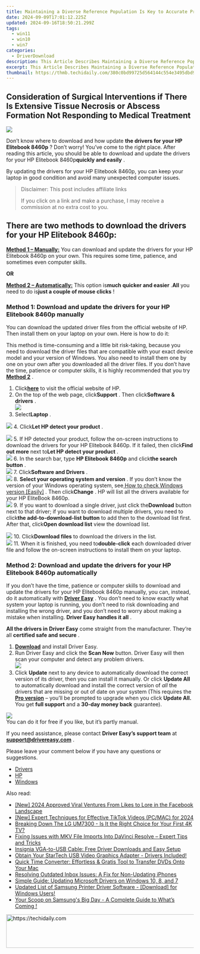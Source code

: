 ```yaml
---
title: Maintaining a Diverse Reference Population Is Key to Accurate Predictions in Genomic Selection.
date: 2024-09-09T17:01:12.225Z
updated: 2024-09-16T18:50:21.299Z
tags:
  - win11
  - win10
  - win7
categories:
  - DriverDownload
description: This Article Describes Maintaining a Diverse Reference Population Is Key to Accurate Predictions in Genomic Selection.
excerpt: This Article Describes Maintaining a Diverse Reference Population Is Key to Accurate Predictions in Genomic Selection.
thumbnail: https://thmb.techidaily.com/380c0bd99725d564144c554e3495dbd9ae260fd185cc36120b3c443e5fa292b5.JPEG
---
```


## Consideration of Surgical Interventions if There Is Extensive Tissue Necrosis or Abscess Formation Not Responding to Medical Treatment

![](https://images.drivereasy.com/wp-content/uploads/2018/11/Snap535-300x262.png)

 Don’t know where to download and how update **the drivers for your HP Elitebook 8460p** ? Don’t worry! You’ve come to the right place. After reading this article, you should be able to download and update the drivers for your HP Elitebook 8460p**quickly and easily** .

 By updating the drivers for your HP Elitebook 8460p, you can keep your laptop in good condition and avoid many unexpected computer issues.

>  Disclaimer: This post includes affiliate links
>
>  If you click on a link and make a purchase, I may receive a commission at no extra cost to you.
>

## **There are two methods to download the drivers for your HP Elitebook 8460p:**

[**Method 1 – Manually:**](https://tools.techidaily.com/drivereasy/download/) You can download and update the drivers for your HP Elitebook 8460p on your own. This requires some time, patience, and sometimes even computer skills.

**OR**

[**Method 2 – Automatically:**](https://tools.techidaily.com/drivereasy/download/) This option is**much quicker and easier** .**All** you need to do is**just a couple of mouse clicks** !

### Method 1: Download and update the drivers for your HP Elitebook 8460p manually

 You can download the updated driver files from the official website of HP. Then install them on your laptop on your own. Here is how to do it:

 This method is time-consuming and a little bit risk-taking, because you need to download the driver files that are compatible with your exact device model and your version of Windows. You also need to install them one by one on your own after you downloaded all the driver files. If you don’t have the time, patience or computer skills, it is highly recommended that you try **[Method 2](https://tools.techidaily.com/drivereasy/download/)**  .

1. Click[**here**](https://www8.hp.com/us/en/home.html) to visit the official website of HP.
2. On the top of the web page, click**Support** . Then click**Software & drivers** .  
![](https://images.drivereasy.com/wp-content/uploads/2018/11/Snap539.png)
3. Select**Laptop** .  

![](https://images.drivereasy.com/wp-content/uploads/2018/11/Snap543-1.png)
4. Click**Let HP detect your product** .  

![](https://images.drivereasy.com/wp-content/uploads/2018/11/Snap544.png)
5. If HP detected your product, follow the on-screen instructions to download the drivers for your HP Elitebook 8460p. If it failed, then click**Find out more** next to**Let HP detect your product** .  
![](https://images.drivereasy.com/wp-content/uploads/2018/11/Snap545-1.png)
6. In the search bar, type **HP Elitebook 8460p** and click**the search button** .  
![](https://images.drivereasy.com/wp-content/uploads/2018/11/Snap546.png)
7. Click**Software and Drivers** .  
![](https://images.drivereasy.com/wp-content/uploads/2018/11/Snap547-1.png)
8. **Select your operating system and version** . If you don’t know the version of your Windows operating system, see[ How to check Windows version \[Easily\]](https://tools.techidaily.com/drivereasy/download/) . Then click**Change** . HP will list all the drivers available for your HP EliteBook 8460p.  
![](https://images.drivereasy.com/wp-content/uploads/2018/11/Snap548.png)
9. If you want to download a single driver, just click the**Download** button next to that driver; if you want to download multiple drivers, you need to click**the add-to-download-list button** to add then to the download list first. After that, click**Open download list** view the download list.  

![](https://images.drivereasy.com/wp-content/uploads/2018/11/Snap549.png)
10. Click**Download files** to download the drivers in the list.  
![](https://images.drivereasy.com/wp-content/uploads/2018/11/Snap550.png)
11. When it is finished, you need to**double-click** each downloaded driver file and follow the on-screen instructions to install them on your laptop.

### Method 2: Download and update the drivers for your HP Elitebook 8460p automatically

 If you don’t have the time, patience or computer skills to download and update the drivers for your HP Elitebook 8460p manually, you can, instead, do it automatically with **[Driver Easy](https://tools.techidaily.com/drivereasy/download/)**  .  You don’t need to know exactly what system your laptop is running, you don’t need to risk downloading and installing the wrong driver, and you don’t need to worry about making a mistake when installing. **Driver Easy handles it all** .

**All the drivers in** **Driver Easy** come straight from the manufacturer. They‘re all **certified safe and secure** .

1. **[Download](https://tools.techidaily.com/drivereasy/download/)**  and install Driver Easy.
2. Run Driver Easy and click the **Scan Now**  button. Driver Easy will then scan your computer and detect any problem drivers.  
![](https://images.drivereasy.com/wp-content/uploads/2018/11/Snap551.png)
3. Click **Update**  next to any device to automatically download the correct version of its driver, then you can install it manually. Or click **Update All**  to automatically download and install the correct version of _all_  the drivers that are missing or out of date on your system (This requires the **[Pro version](https://tools.techidaily.com/drivereasy/download/)**  – you’ll be prompted to upgrade when you click **Update All.** You get **full support**  and a **30-day money back**  guarantee).  

![](https://images.drivereasy.com/wp-content/uploads/2018/11/Snap552.png)  
 You can do it for free if you like, but it’s partly manual.  

 If you need assistance, please contact **Driver Easy’s support team** at **[support@drivereasy.com](https://tools.techidaily.com/drivereasy/download/)**  .

Please leave your comment below if you have any questions or suggestions.

* [Drivers](https://tools.techidaily.com/drivereasy/download/)
* [HP](https://tools.techidaily.com/drivereasy/download/)
* [Windows](https://tools.techidaily.com/drivereasy/download/)

<ins class="adsbygoogle"
     style="display:block"
     data-ad-format="autorelaxed"
     data-ad-client="ca-pub-7571918770474297"
     data-ad-slot="1223367746"></ins>

<ins class="adsbygoogle"
     style="display:block"
     data-ad-client="ca-pub-7571918770474297"
     data-ad-slot="8358498916"
     data-ad-format="auto"
     data-full-width-responsive="true"></ins>

<span class="atpl-alsoreadstyle">Also read:</span>
<div><ul>
<li><a href="https://facebook-clips.techidaily.com/new-2024-approved-viral-ventures-from-likes-to-lore-in-the-facebook-landscape/"><u>[New] 2024 Approved Viral Ventures From Likes to Lore in the Facebook Landscape</u></a></li>
<li><a href="https://tiktok-videos.techidaily.com/new-expert-techniques-for-effective-tiktok-videos-pcmac-for-2024/"><u>[New] Expert Techniques for Effective TikTok Videos (PC/MAC) for 2024</u></a></li>
<li><a href="https://buynow-info.techidaily.com/breaking-down-the-lg-um7300-is-it-the-right-choice-for-your-first-4k-tv/"><u>Breaking Down The LG UM7300 - Is It the Right Choice for Your First 4K TV?</u></a></li>
<li><a href="https://video-capture.techidaily.com/fixing-issues-with-mkv-file-imports-into-davinci-resolve-expert-tips-and-tricks/"><u>Fixing Issues with MKV File Imports Into DaVinci Resolve – Expert Tips and Tricks</u></a></li>
<li><a href="https://win-amazing.techidaily.com/insignia-vga-to-usb-cable-free-driver-downloads-and-easy-setup/"><u>Insignia VGA-to-USB Cable: Free Driver Downloads and Easy Setup</u></a></li>
<li><a href="https://win-amazing.techidaily.com/obtain-your-startech-usb-video-graphics-adapter-drivers-included/"><u>Obtain Your StarTech USB Video Graphics Adapter - Drivers Included!</u></a></li>
<li><a href="https://vp-tips.techidaily.com/quick-time-converter-effortless-and-gratis-tool-to-transfer-dvds-onto-your-mac/"><u>Quick Time Converter: Effortless & Gratis Tool to Transfer DVDs Onto Your Mac</u></a></li>
<li><a href="https://fox-that.techidaily.com/resolving-outdated-inbox-issues-a-fix-for-non-updating-iphones/"><u>Resolving Outdated Inbox Issues: A Fix for Non-Updating iPhones</u></a></li>
<li><a href="https://win-amazing.techidaily.com/simple-guide-updating-microsoft-drivers-on-windows-10-8-and-7/"><u>Simple Guide: Updating Microsoft Drivers on Windows 10, 8, and 7</u></a></li>
<li><a href="https://win-amazing.techidaily.com/updated-list-of-samsung-printer-driver-software-download-for-windows-users/"><u>Updated List of Samsung Printer Driver Software - [Download] for Windows Users!</u></a></li>
<li><a href="https://tech-renaissance.techidaily.com/1722869933614-your-scoop-on-samsungs-big-day-a-complete-guide-to-whats-coming/"><u>Your Scoop on Samsung's Big Day - A Complete Guide to What’s Coming !</u></a></li>
</ul></div>

<!-- affiliate ads begin -->
<a href="https://ephamedtechinc.pxf.io/c/5597632/2135476/26400" target="_top" id="2135476">
  <img src="//a.impactradius-go.com/display-ad/26400-2135476" border="0" alt="https://techidaily.com" width="728" height="90"/>
</a>
<img height="0" width="0" src="https://ephamedtechinc.pxf.io/i/5597632/2135476/26400" style="position:absolute;visibility:hidden;" border="0" />
<!-- affiliate ads end -->

